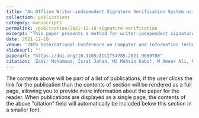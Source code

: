 ```yaml
---
title: "An Offline Writer-independent Signature Verification System using AutoEmbedder"
collection: publications
category: manuscripts
permalink: /publication/2021-12-18-signature-verification
excerpt: "This paper presents a method for writer-independent signature verification using AutoEmbedder."
date: 2021-12-18
venue: "24th International Conference on Computer and Information Technology (ICCIT), IEEE"
slidesurl: ""
paperurl: "https://doi.org/10.1109/ICCIT54785.2021.9689780"
citation: 'Zabir Mohammad, Israt Jahan, Md Mohsin Kabir, M Ameer Ali, MF Mridha. (2021). "An Offline Writer-independent Signature Verification System using AutoEmbedder." <i>ICCIT, IEEE</i>.'
---
```


The contents above will be part of a list of publications, if the user clicks the link for the publication than the contents of section will be rendered as a full page, allowing you to provide more information about the paper for the reader. When publications are displayed as a single page, the contents of the above "citation" field will automatically be included below this section in a smaller font.
